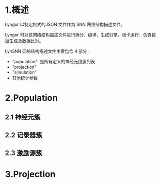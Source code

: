 # 1.概述
Lyngor 以特定格式的JSON 文件作为 SNN 网络结构描述文件。

Lyngor 可对该网络结构描述文件进行拆分、编译，生成引擎，板卡运行，仿真数据生成及数据比对。

LynSNN 网络结构描述文件主要包含 4 部分：
- "population": 是所有定义的神经元团簇列表
- "projection"
- "simulation"
- 其他统计参数

# 2.Population
## 2.1 神经元簇
## 2.2 记录器簇

## 2.3 激励源簇

# 3.Projection

